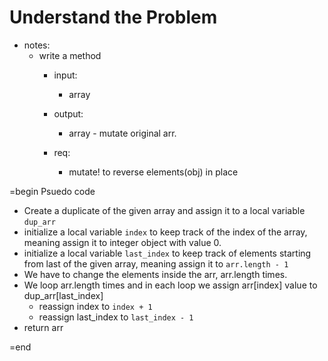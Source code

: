 # Understand the Problem
- notes:
  - write a method
    - input:
      - array
    - output:
      - array - mutate original arr.
    
    - req:
      - mutate! to reverse elements(obj) in place
  
=begin
Psuedo code

- Create a duplicate of the given array and assign it to a local variable `dup_arr`
- initialize a local variable `index` to keep track of the index of the array, meaning assign it to integer object with value 0.
- initialize a local variable `last_index` to keep track of elements starting from last of the given array, meaning assign it to `arr.length - 1`
- We have to change the elements inside the arr, arr.length times.
- We loop arr.length times and in each loop we assign arr[index] value to dup_arr[last_index]
   - reassign index to `index + 1`
   - reassign last_index to `last_index - 1`
- return arr

=end
